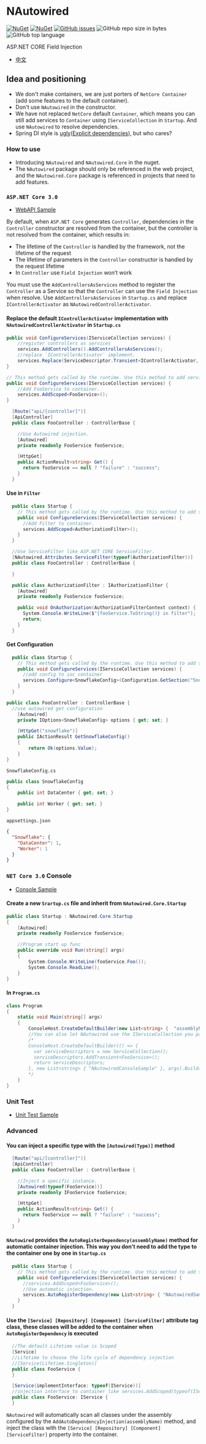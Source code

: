
# NAutowired
[![NuGet](https://img.shields.io/nuget/v/NAutowired.svg?style=flat-square&logo=nuget)](https://www.nuget.org/packages/NAutowired)
[![NuGet](https://img.shields.io/nuget/dt/NAutowired?logo=nuget&style=flat-square)](https://www.nuget.org/packages/NAutowired)
[![GitHub issues](https://img.shields.io/github/issues/kirov-opensource/NAutowired.svg?style=flat-square&logo=github)](https://github.com/kirov-opensource/NAutowired/issues)
![GitHub repo size in bytes](https://img.shields.io/github/repo-size/kirov-opensource/NAutowired.svg?style=flat-square&logo=github)
![GitHub top language](https://img.shields.io/github/languages/top/kirov-opensource/NAutowired.svg?style=flat-square&logo=github)

ASP.NET CORE Field Injection

* [中文](./README_CN.md)

## Idea and positioning
* We don't make containers, we are just porters of `NetCore Container` (add some features to the default container).
* Don't use `NAutowired` in the constructor.
* We have not replaced `NetCore` default `Container`, which means you can still add services to `Container` using `IServiceCollection` in `Startup`. And use `NAutowired` to resolve dependencies.
* Spring DI style is [ugly](https://dzone.com/articles/spring-di-patterns-the-good-the-bad-and-the-ugly)([Explicit dependencies](https://docs.microsoft.com/en-us/dotnet/architecture/modern-web-apps-azure/architectural-principles#explicit-dependencies)), but who cares?

### How to use
* Introducing `NAutowired` and `NAutowired.Core` in the nuget.
* The `NAutowired` package should only be referenced in the web project, and the `NAutowired.Core` package is referenced in projects that need to add features.

### `ASP.NET Core 3.0`
* [WebAPI Sample](./Sample/NAutowired.WebAPI.Sample)

By default, when `ASP.NET Core` generates `Controller`, dependencies in the `Controller` constructor are resolved from the container, but the controller is not resolved from the container, which results in:
* The lifetime of the `Controller` is handled by the framework, not the lifetime of the request
* The lifetime of parameters in the `Controller` constructor is handled by the request lifetime
* In `Controller` use `Field Injection` won’t work

You must use the `AddControllersAsServices` method to register the `Controller` as a Service so that the `Controller` can use the `Field Injection` when resolve.
Use `AddControllersAsServices` in `Startup.cs` and replace `IControllerActivator` as `NAutowiredControllerActivator`.
#### Replace the default `IControllerActivator` implementation with `NAutowiredControllerActivator` in `Startup.cs`
```csharp
public void ConfigureServices(IServiceCollection services) {
    //register controllers as services
    services.AddControllers().AddControllersAsServices();
    //replace `IControllerActivator` implement.
    services.Replace(ServiceDescriptor.Transient<IControllerActivator, NAutowiredControllerActivator>());
}
```

```csharp
// This method gets called by the runtime. Use this method to add services to the container.
public void ConfigureServices(IServiceCollection services) {
    //Add FooService to container.
    services.AddScoped<FooService>();
}
```
```csharp
  [Route("api/[controller]")]
  [ApiController]
  public class FooController : ControllerBase {

    //Use Autowired injection.
    [Autowired]
    private readonly FooService fooService;

    [HttpGet]
    public ActionResult<string> Get() {
      return fooService == null ? "failure" : "success";
    }
  }
```
#### Use in `Filter`
```csharp
  public class Startup {
    // This method gets called by the runtime. Use this method to add services to the container.
    public void ConfigureServices(IServiceCollection services) {
      //Add Filter to container.
      services.AddScoped<AuthorizationFilter>();
    }
  }
```
```csharp
  //Use ServiceFilter like ASP.NET CORE ServiceFilter.
  [NAutowired.Attributes.ServiceFilter(typeof(AuthorizationFilter))]
  public class FooController : ControllerBase {

  }
```
```csharp
  public class AuthorizationFilter : IAuthorizationFilter {
    [Autowired]
    private readonly FooService fooService;

    public void OnAuthorization(AuthorizationFilterContext context) {
      System.Console.WriteLine($"{fooService.ToString()} in filter");
      return;
    }
  }
```
#### Get Configuration
```csharp
  public class Startup {
    // This method gets called by the runtime. Use this method to add services to the container.
    public void ConfigureServices(IServiceCollection services) {
      //add config to ioc container
      services.Configure<SnowflakeConfig>(Configuration.GetSection("Snowflake"));
    }
  }
```
```csharp
public class FooController : ControllerBase {
  //use autowired get configuration
    [Autowired]
    private IOptions<SnowflakeConfig> options { get; set; }

    [HttpGet("snowflake")]
    public IActionResult GetSnowflakeConfig()
    {
        return Ok(options.Value);
    }
}
```
`SnowflakeConfig.cs`
```csharp
public class SnowflakeConfig
{
    public int DataCenter { get; set; }

    public int Worker { get; set; }
}
```
`appsettings.json`
```json
{
  "Snowflake": {
    "DataCenter": 1,
    "Worker": 1
  }
}
```

### `NET Core 3.0` Console
* [Console Sample](./Sample/NAutowired.Console.Sample)
#### Create a new `Srartup.cs` file and inherit from `NAutowired.Core.Startup`
```csharp
public class Startup : NAutowired.Core.Startup
{
    [Autowired]
    private readonly FooService fooService;

    //Program start up func
    public override void Run(string[] args)
    {
        System.Console.WriteLine(fooService.Foo());
        System.Console.ReadLine();
    }
}
```
#### In `Program.cs`
```csharp
class Program
{
    static void Main(string[] args)
    {
        ConsoleHost.CreateDefaultBuilder(new List<string> {  "assemblyName" }, args).Build().Run<Startup>();
        //You can also let NAutowired use the IServiceCollection you passed
        /*
        ConsoleHost.CreateDefaultBuilder(() => {
          var serviceDescriptors = new ServiceCollection();
          serviceDescriptors.AddTransient<FooService>();
          return serviceDescriptors;
        }, new List<string> { "NAutowiredConsoleSample" }, args).Build().Run<Startup>();
        */
    }
}
```
### Unit Test
* [Unit Test Sample](./NAutowired.Console.Test)

### Advanced
#### You can inject a specific type with the `[Autowired(Type)]` method
```csharp
  [Route("api/[controller]")]
  [ApiController]
  public class FooController : ControllerBase {

    //Inject a specific instance.
    [Autowired(typeof(FooService))]
    private readonly IFooService fooService;

    [HttpGet]
    public ActionResult<string> Get() {
      return fooService == null ? "failure" : "success";
    }
  }
```
#### `NAutowired` provides the `AutoRegisterDependency(assemblyName)` method for automatic container injection. This way you don't need to add the type to the container one by one in `Startup.cs`
```csharp
  public class Startup {
    // This method gets called by the runtime. Use this method to add services to the container.
    public void ConfigureServices(IServiceCollection services) {
      //services.AddScoped<FooService>();
      //Use automatic injection.
      services.AutoRegisterDependency(new List<string> { "NAutowiredSample" });
    }
  }
```
#### Use the `[Service] [Repository] [Component] [ServiceFilter]` attribute tag class, these classes will be added to the container when `AutoRegisterDependency` is executed
```csharp
  //The default Lifetime value is Scoped
  [Service]
  //Lifetime to choose the life cycle of dependency injection
  //[Service(Lifetime.Singleton)]
  public class FooService {
  }

  [Service(implementInterface: typeof(IService))]
  //injection interface to container like services.AddScoped(typeof(IService), typeof(FooService));
  public class FooService: IService {
  }
```
 `NAutowired` will automatically scan all classes under the assembly configured by the `AddAutoDependencyInjection(assemblyName)` method, and inject the class with the `[Service] [Repository] [Component] [ServiceFilter]` property into the container.

